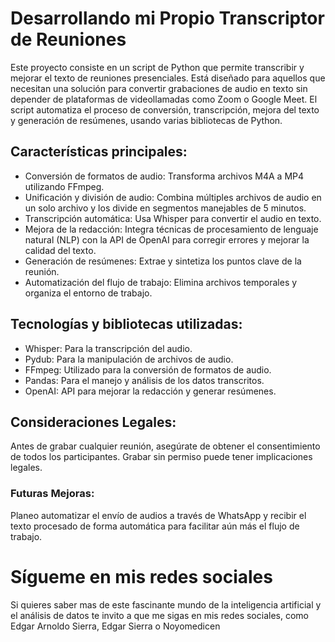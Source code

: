 # Desarrollando mi Propio Transcriptor de Reuniones

Este proyecto consiste en un script de Python que permite transcribir y mejorar el texto de reuniones presenciales. Está diseñado para aquellos que necesitan una solución para convertir grabaciones de audio en texto sin depender de plataformas de videollamadas como Zoom o Google Meet. El script automatiza el proceso de conversión, transcripción, mejora del texto y generación de resúmenes, usando varias bibliotecas de Python.

## Características principales:

* Conversión de formatos de audio: Transforma archivos M4A a MP4 utilizando FFmpeg.
* Unificación y división de audio: Combina múltiples archivos de audio en un solo archivo y los divide en segmentos manejables de 5 minutos.
* Transcripción automática: Usa Whisper para convertir el audio en texto.
* Mejora de la redacción: Integra técnicas de procesamiento de lenguaje natural (NLP) con la API de OpenAI para corregir errores y mejorar la calidad del texto.
* Generación de resúmenes: Extrae y sintetiza los puntos clave de la reunión.
* Automatización del flujo de trabajo: Elimina archivos temporales y organiza el entorno de trabajo.

## Tecnologías y bibliotecas utilizadas:
* Whisper: Para la transcripción del audio.
* Pydub: Para la manipulación de archivos de audio.
* FFmpeg: Utilizado para la conversión de formatos de audio.
* Pandas: Para el manejo y análisis de los datos transcritos.
* OpenAI: API para mejorar la redacción y generar resúmenes.

## Consideraciones Legales:
Antes de grabar cualquier reunión, asegúrate de obtener el consentimiento de todos los participantes. Grabar sin permiso puede tener implicaciones legales.

### Futuras Mejoras:
Planeo automatizar el envío de audios a través de WhatsApp y recibir el texto procesado de forma automática para facilitar aún más el flujo de trabajo.

# Sígueme en mis redes sociales
Si quieres saber mas de este fascinante mundo de la inteligencia artificial y el análisis de datos te invito a que me sigas en mis redes sociales, como Edgar Arnoldo Sierra, Edgar Sierra o Noyomedicen
